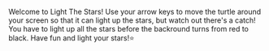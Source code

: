 Welcome to Light The Stars! Use your arrow keys to move the turtle around your screen so that it can light up the stars, but watch out there's a catch! You have to light up all the stars before the backround turns from red to black. Have fun and light your stars!⭐️ 

